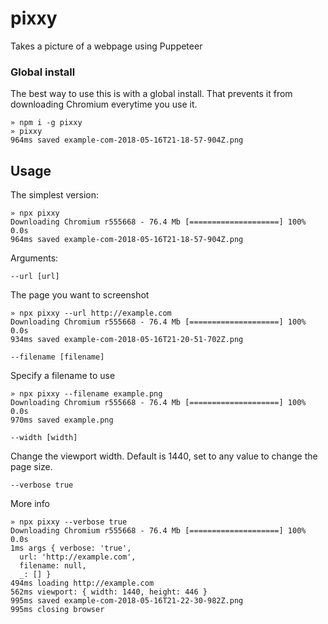 # pixxy

Takes a picture of a webpage using Puppeteer

### Global install

The best way to use this is with a global install. That prevents it from downloading Chromium everytime you use it.

```
» npm i -g pixxy
» pixxy
964ms saved example-com-2018-05-16T21-18-57-904Z.png
```

## Usage

The simplest version:

```
» npx pixxy
Downloading Chromium r555668 - 76.4 Mb [====================] 100% 0.0s
964ms saved example-com-2018-05-16T21-18-57-904Z.png
```

Arguments:

`--url [url]`

The page you want to screenshot

```
» npx pixxy --url http://example.com
Downloading Chromium r555668 - 76.4 Mb [====================] 100% 0.0s
934ms saved example-com-2018-05-16T21-20-51-702Z.png
```

`--filename [filename]`

Specify a filename to use

```
» npx pixxy --filename example.png
Downloading Chromium r555668 - 76.4 Mb [====================] 100% 0.0s
970ms saved example.png
```

`--width [width]`

Change the viewport width. Default is 1440, set to any value to change the page size.

`--verbose true`

More info

```
» npx pixxy --verbose true
Downloading Chromium r555668 - 76.4 Mb [====================] 100% 0.0s
1ms args { verbose: 'true',
  url: 'http://example.com',
  filename: null,
  _: [] }
494ms loading http://example.com
562ms viewport: { width: 1440, height: 446 }
995ms saved example-com-2018-05-16T21-22-30-982Z.png
995ms closing browser
```


